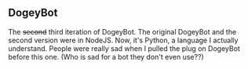 ## DogeyBot

The ~~second~~ third iteration of DogeyBot. The original DogeyBot and the second version were in NodeJS.
Now, it's Python, a language I actually understand.
People were really sad when I pulled the plug on DogeyBot before this one. (Who is sad for a bot they don't even use??)
